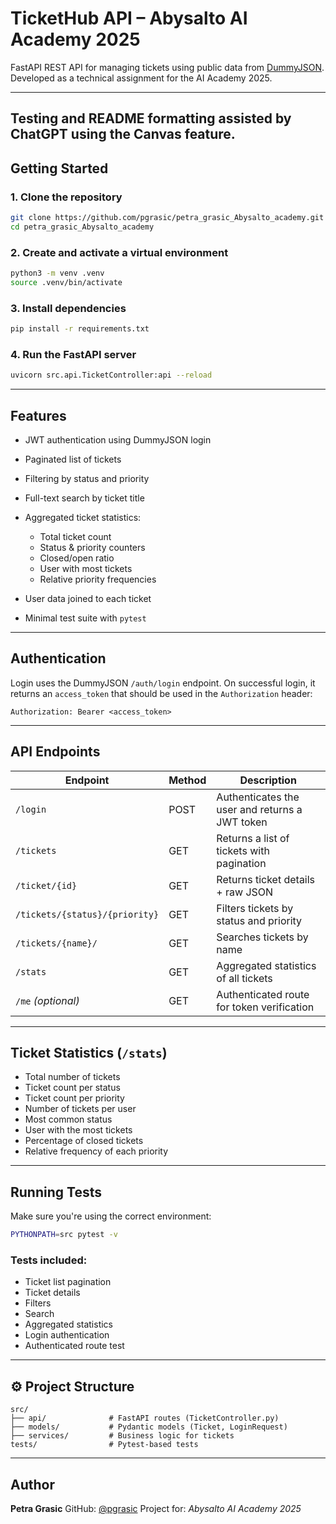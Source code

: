 # TicketHub API – Abysalto AI Academy 2025

FastAPI REST API for managing tickets using public data from [DummyJSON](https://dummyjson.com/).
Developed as a technical assignment for the AI Academy 2025.

---
Testing and README formatting assisted by ChatGPT using the Canvas feature.
---

## Getting Started

### 1. Clone the repository

```bash
git clone https://github.com/pgrasic/petra_grasic_Abysalto_academy.git
cd petra_grasic_Abysalto_academy
```

### 2. Create and activate a virtual environment

```bash
python3 -m venv .venv
source .venv/bin/activate
```

### 3. Install dependencies

```bash
pip install -r requirements.txt
```

### 4. Run the FastAPI server

```bash
uvicorn src.api.TicketController:api --reload
```

---

##  Features

* JWT authentication using DummyJSON login
* Paginated list of tickets
* Filtering by status and priority
* Full-text search by ticket title
* Aggregated ticket statistics:

  * Total ticket count
  * Status & priority counters
  * Closed/open ratio
  * User with most tickets
  * Relative priority frequencies
* User data joined to each ticket
*  Minimal test suite with `pytest`

---

## Authentication

Login uses the DummyJSON `/auth/login` endpoint.
On successful login, it returns an `access_token` that should be used in the `Authorization` header:

```
Authorization: Bearer <access_token>
```

---

## API Endpoints

| Endpoint                       | Method | Description                                    |
| ------------------------------ | ------ | ---------------------------------------------- |
| `/login`                       | POST   | Authenticates the user and returns a JWT token |
| `/tickets`                     | GET    | Returns a list of tickets with pagination      |
| `/ticket/{id}`                 | GET    | Returns ticket details + raw JSON              |
| `/tickets/{status}/{priority}` | GET    | Filters tickets by status and priority         |
| `/tickets/{name}/`             | GET    | Searches tickets by name                       |
| `/stats`                       | GET    | Aggregated statistics of all tickets           |
| `/me` *(optional)*             | GET    | Authenticated route for token verification     |

---

## Ticket Statistics (`/stats`)

* Total number of tickets
* Ticket count per status
* Ticket count per priority
* Number of tickets per user
* Most common status
* User with the most tickets
* Percentage of closed tickets
* Relative frequency of each priority

---

## Running Tests

Make sure you're using the correct environment:

```bash
PYTHONPATH=src pytest -v
```

### Tests included:

* Ticket list pagination
* Ticket details
* Filters
* Search
* Aggregated statistics
* Login authentication
* Authenticated route test

---

## ⚙️ Project Structure

```
src/
├── api/              # FastAPI routes (TicketController.py)
├── models/           # Pydantic models (Ticket, LoginRequest)
├── services/         # Business logic for tickets
tests/                # Pytest-based tests
```

---

## Author

**Petra Grasic**
GitHub: [@pgrasic](https://github.com/pgrasic)
Project for: *Abysalto AI Academy 2025*
